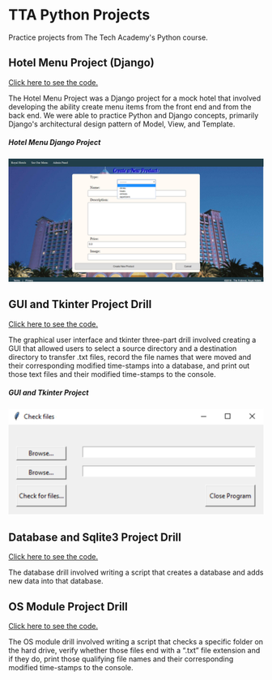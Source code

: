 # TTA Python Projects
Practice projects from The Tech Academy's Python course.

## Hotel Menu Project (Django)
[Click here to see the code.](https://github.com/rbmanez/TTA-Python-Projects/tree/master/techproject_django)

The Hotel Menu Project was a Django project for a mock hotel that involved developing the ability create menu items from the front end and from the back end. We were able to practice Python and Django concepts, primarily Django's architectural design pattern of Model, View, and Template.

##### Hotel Menu Django Project
![django project](screenshots/pic1.png)

## GUI and Tkinter Project Drill
[Click here to see the code.](https://github.com/rbmanez/TTA-Python-Projects/tree/master/drillPyTkinter)

The graphical user interface and tkinter three-part drill involved creating a GUI that allowed users to select a source directory and a destination directory to transfer .txt files, record the file names that were moved and their corresponding modified time-stamps into a database, and print out those text files and their modified time-stamps to the console.

##### GUI and Tkinter Project
![GUI Tkinter Project](screenshots/pic2.png)

## Database and Sqlite3 Project Drill
[Click here to see the code.](https://github.com/rbmanez/TTA-Python-Projects/tree/master/drillPyDbSqlite3)

The database drill involved writing a script that creates a database and adds new data into that database.

## OS Module Project Drill
[Click here to see the code.](https://github.com/rbmanez/TTA-Python-Projects/tree/master/drillPyOSModule)

The OS module drill involved writing a script that checks a specific folder on the hard drive, verify whether those files end with a “.txt” file extension and if they do, print those qualifying file names and their corresponding modified time-stamps to the console.
